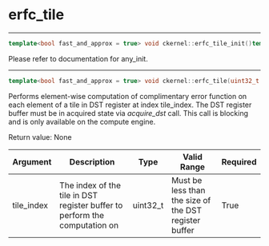 # erfc_tile

---
```cpp
template<bool fast_and_approx = true> void ckernel::erfc_tile_init()template<bool fast_and_approx = true>void ckernel::erfc_tile_init()
```

Please refer to documentation for any_init. 

---
```cpp
template<bool fast_and_approx = true> void ckernel::erfc_tile(uint32_t idst)template<bool fast_and_approx = true>void ckernel::erfc_tile(uint32_t idst)
```

Performs element-wise computation of complimentary error function on each element of a tile in DST register at index tile_index. The DST register buffer must be in acquired state via *acquire_dst* call. This call is blocking and is only available on the compute engine.

Return value: None

| Argument      | Description                                                                | Type      | Valid Range                                           | Required       |
|---------------|----------------------------------------------------------------------------|-----------|-------------------------------------------------------|----------------|
| tile_index    | The index of the tile in DST register buffer to perform the computation on | uint32_t  | Must be less than the size of the DST register buffer | True           |
